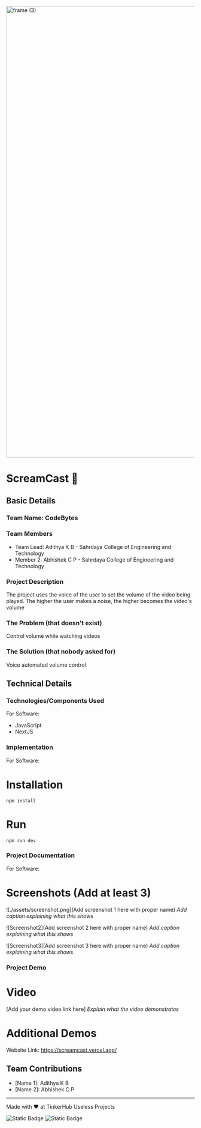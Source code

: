 <img width="3188" height="1202" alt="frame (3)" src="https://github.com/user-attachments/assets/517ad8e9-ad22-457d-9538-a9e62d137cd7" />

# ScreamCast 🎯

## Basic Details

### Team Name: CodeBytes

### Team Members

- Team Lead: Adithya K B - Sahrdaya College of Engineering and Technology
- Member 2: Abhishek C P - Sahrdaya College of Engineering and Technology

### Project Description

The project uses the voice of the user to set the volume of the video being played. The higher the user makes a noise, the higher becomes the video's volume

### The Problem (that doesn't exist)

Control volume while watching videos

### The Solution (that nobody asked for)

Voice automated volume control

## Technical Details

### Technologies/Components Used

For Software:

- JavaScript
- NextJS

### Implementation

For Software:

# Installation

`npm install`

# Run

`npm run dev`

### Project Documentation

For Software:

# Screenshots (Add at least 3)

![./assets/screenshot.png](Add screenshot 1 here with proper name)
_Add caption explaining what this shows_

![Screenshot2](Add screenshot 2 here with proper name)
_Add caption explaining what this shows_

![Screenshot3](Add screenshot 3 here with proper name)
_Add caption explaining what this shows_

### Project Demo

# Video

[Add your demo video link here]
_Explain what the video demonstrates_

# Additional Demos

Website Link: https://screamcast.vercel.app/

## Team Contributions

- [Name 1]: Adithya K B
- [Name 2]: Abhishek C P

---

Made with ❤️ at TinkerHub Useless Projects

![Static Badge](https://img.shields.io/badge/TinkerHub-24?color=%23000000&link=https%3A%2F%2Fwww.tinkerhub.org%2F)
![Static Badge](https://img.shields.io/badge/UselessProjects--25-25?link=https%3A%2F%2Fwww.tinkerhub.org%2Fevents%2FQ2Q1TQKX6Q%2FUseless%2520Projects)
